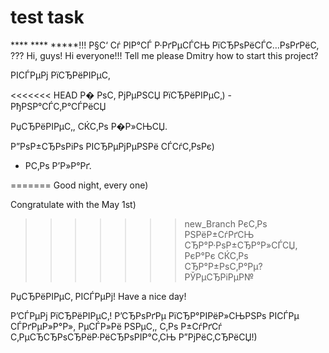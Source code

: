 # test task
**** **** *****!!! Р§С‘ Сѓ РІР°СЃ Р·РґРµСЃСЊ РїСЂРѕРёСЃС…РѕРґРёС‚ ???
Hi, guys!
Hi everyone!!!
Tell me please Dmitry how to start this project?

РІСЃРµРј РїСЂРёРІРµС‚

<<<<<<< HEAD
Р� РѕС‚ РјРµРЅСЏ РїСЂРёРІРµС‚) - РђРЅР°СЃС‚Р°СЃРёСЏ

РџСЂРёРІРµС‚, СЌС‚Рѕ Р�Р»СЊСЏ.
 
Р”РѕР±СЂРѕРіРѕ РІСЂРµРјРµРЅРё СЃСѓС‚РѕРє) 
 - Р­С‚Рѕ Р’Р»Р°Рґ.

=======
Good night, every one)

Congratulate with the May 1st)
>>>>>>> new_Branch
РєС‚Рѕ РЅРёР±СѓРґСЊ СЂР°Р·РѕР±СЂР°Р»СЃСЏ, РєР°Рє СЌС‚Рѕ СЂР°Р±РѕС‚Р°Рµ? РЎРµСЂРіРµР№

РџСЂРёРІРµС‚ РІСЃРµРј!
Have a nice day!

Р’СЃРµРј РїСЂРёРІРµС‚! Р’СЂРѕРґРµ РїСЂР°РІРёР»СЊРЅРѕ РІСЃРµ СЃРґРµР»Р°Р», РµСЃР»Рё РЅРµС‚, С‚Рѕ Р±СѓРґСѓ С‚РµСЂСЂРѕСЂРёР·РёСЂРѕРІР°С‚СЊ Р”РјРёС‚СЂРёСЏ!)